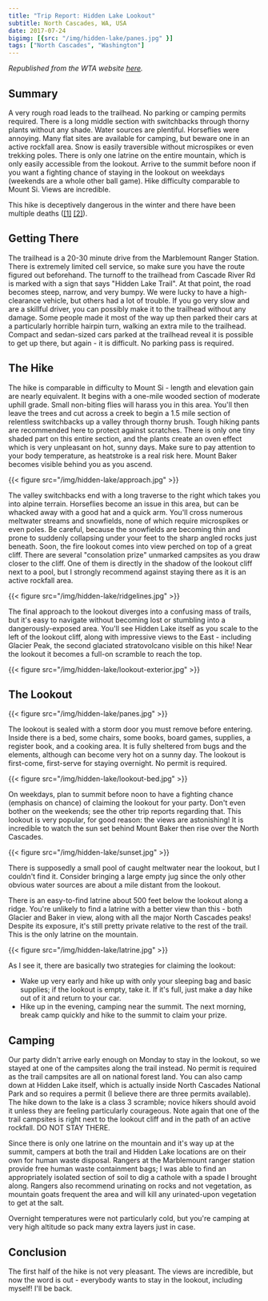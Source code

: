 ```yaml
---
title: "Trip Report: Hidden Lake Lookout"
subtitle: North Cascades, WA, USA
date: 2017-07-24
bigimg: [{src: "/img/hidden-lake/panes.jpg" }]
tags: ["North Cascades", "Washington"]
---
```


*Republished from the WTA website [here](https://www.wta.org/go-hiking/trip_report.2017-07-26.4796786304).*

## Summary

A very rough road leads to the trailhead.
No parking or camping permits required.
There is a long middle section with switchbacks through thorny plants without any shade.
Water sources are plentiful.
Horseflies were annoying.
Many flat sites are available for camping, but beware one in an active rockfall area.
Snow is easily traversible without microspikes or even trekking poles.
There is only one latrine on the entire mountain, which is only easily accessible from the lookout.
Arrive to the summit before noon if you want a fighting chance of staying in the lookout on weekdays (weekends are a whole other ball game).
Hike difficulty comparable to Mount Si.
Views are incredible.

This hike is deceptively dangerous in the winter and there have been multiple deaths ([[1]](https://www.king5.com/article/news/local/north-cascades-missing-hiker-body-found/281-bf644798-8a1f-4477-bd2f-685d07481298) [[2]](https://www.seattletimes.com/life/outdoors/how-the-body-of-missing-hiker-rachel-lakoduk-was-found-in-the-north-cascades-almost-two-years-after-she-disappeared/)).

## Getting There

The trailhead is a 20-30 minute drive from the Marblemount Ranger Station.
There is extremely limited cell service, so make sure you have the route figured out beforehand.
The turnoff to the trailhead from Cascade River Rd is marked with a sign that says "Hidden Lake Trail".
At that point, the road becomes steep, narrow, and very bumpy.
We were lucky to have a high-clearance vehicle, but others had a lot of trouble.
If you go very slow and are a skillful driver, you can possibly make it to the trailhead without any damage.
Some people made it most of the way up then parked their cars at a particularly horrible hairpin turn, walking an extra mile to the trailhead.
Compact and sedan-sized cars parked at the trailhead reveal it is possible to get up there, but again - it is difficult.
No parking pass is required.

## The Hike

The hike is comparable in difficulty to Mount Si - length and elevation gain are nearly equivalent.
It begins with a one-mile wooded section of moderate uphill grade.
Small non-biting flies will harass you in this area.
You'll then leave the trees and cut across a creek to begin a 1.5 mile section of relentless switchbacks up a valley through thorny brush.
Tough hiking pants are recommended here to protect against scratches.
There is only one tiny shaded part on this entire section, and the plants create an oven effect which is very unpleasant on hot, sunny days.
Make sure to pay attention to your body temperature, as heatstroke is a real risk here.
Mount Baker becomes visible behind you as you ascend.

{{< figure src="/img/hidden-lake/approach.jpg" >}}

The valley switchbacks end with a long traverse to the right which takes you into alpine terrain.
Horseflies become an issue in this area, but can be whacked away with a good hat and a quick arm.
You'll cross numerous meltwater streams and snowfields, none of which require microspikes or even poles.
Be careful, because the snowfields are becoming thin and prone to suddenly collapsing under your feet to the sharp angled rocks just beneath.
Soon, the fire lookout comes into view perched on top of a great cliff.
There are several "consolation prize" unmarked campsites as you draw closer to the cliff.
One of them is directly in the shadow of the lookout cliff next to a pool, but I strongly recommend against staying there as it is an active rockfall area.

{{< figure src="/img/hidden-lake/ridgelines.jpg" >}}

The final approach to the lookout diverges into a confusing mass of trails, but it's easy to navigate without becoming lost or stumbling into a dangerously-exposed area.
You'll see Hidden Lake itself as you scale to the left of the lookout cliff, along with impressive views to the East - including Glacier Peak, the second glaciated stratovolcano visible on this hike!
Near the lookout it becomes a full-on scramble to reach the top.

{{< figure src="/img/hidden-lake/lookout-exterior.jpg" >}}

## The Lookout

{{< figure src="/img/hidden-lake/panes.jpg" >}}

The lookout is sealed with a storm door you must remove before entering.
Inside there is a bed, some chairs, some books, board games, supplies, a register book, and a cooking area.
It is fully sheltered from bugs and the elements, although can become very hot on a sunny day.
The lookout is first-come, first-serve for staying overnight.
No permit is required.

{{< figure src="/img/hidden-lake/lookout-bed.jpg" >}}

On weekdays, plan to summit before noon to have a fighting chance (emphasis on chance) of claiming the lookout for your party.
Don't even bother on the weekends; see the other trip reports regarding that.
This lookout is very popular, for good reason: the views are astonishing!
It is incredible to watch the sun set behind Mount Baker then rise over the North Cascades.

{{< figure src="/img/hidden-lake/sunset.jpg" >}}

There is supposedly a small pool of caught meltwater near the lookout, but I couldn't find it.
Consider bringing a large empty jug since the only other obvious water sources are about a mile distant from the lookout.

There is an easy-to-find latrine about 500 feet below the lookout along a ridge.
You're unlikely to find a latrine with a better view than this - both Glacier and Baker in view, along with all the major North Cascades peaks!
Despite its exposure, it's still pretty private relative to the rest of the trail.
This is the only latrine on the mountain.

{{< figure src="/img/hidden-lake/latrine.jpg" >}}

As I see it, there are basically two strategies for claiming the lookout:

 * Wake up very early and hike up with only your sleeping bag and basic supplies; if the lookout is empty, take it.
 If it's full, just make a day hike out of it and return to your car.
 * Hike up in the evening, camping near the summit.
 The next morning, break camp quickly and hike to the summit to claim your prize.

## Camping

Our party didn't arrive early enough on Monday to stay in the lookout, so we stayed at one of the campsites along the trail instead.
No permit is required as the trail campsites are all on national forest land.
You can also camp down at Hidden Lake itself, which is actually inside North Cascades National Park and so requires a permit (I believe there are three permits available).
The hike down to the lake is a class 3 scramble; novice hikers should avoid it unless they are feeling particularly courageous.
Note again that one of the trail campsites is right next to the lookout cliff and in the path of an active rockfall.
DO NOT STAY THERE.

Since there is only one latrine on the mountain and it's way up at the summit, campers at both the trail and Hidden Lake locations are on their own for human waste disposal.
Rangers at the Marblemount ranger station provide free human waste containment bags; I was able to find an appropriately isolated section of soil to dig a cathole with a spade I brought along.
Rangers also recommend urinating on rocks and not vegetation, as mountain goats frequent the area and will kill any urinated-upon vegetation to get at the salt.

Overnight temperatures were not particularly cold, but you're camping at very high altitude so pack many extra layers just in case.

## Conclusion

The first half of the hike is not very pleasant.
The views are incredible, but now the word is out - everybody wants to stay in the lookout, including myself!
I'll be back.
